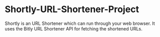 # Shortly-URL-Shortener-Project
Shortly is an URL Shortener which can run through your web browser. It uses the Bitly URL Shortener API for fetching the shortened URLs.
